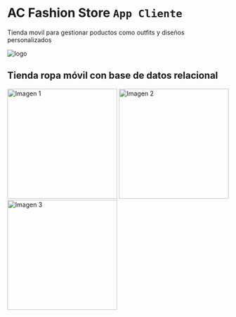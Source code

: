 # AC Fashion Store `App Cliente`
Tienda movil para gestionar poductos como outfits y diseños personalizados

![logo](https://github.com/VictorArdila/AC-Fashion-Store-Admin/assets/89551043/274a4a08-0057-4850-b93a-4565da1ad03a)

## Tienda ropa móvil con base de datos relacional
<div style="display: inline;">
  <img src="https://github.com/VictorArdila/AC-Fashion-Store-Client/assets/89551043/06fe98c2-e3b1-40e0-8993-65ae22b9a6bb" alt="Imagen 1" width="250">
   <img src="https://github.com/VictorArdila/AC-Fashion-Store-Client/assets/89551043/af636d76-dcf0-4f45-9bfc-76fef319f8e0" alt="Imagen 2" width="250">
  <img src="https://github.com/VictorArdila/AC-Fashion-Store-Client/assets/89551043/a2400ad4-2933-4272-bf69-5a3f969ed97b" alt="Imagen 3" width="250">
</div> 
